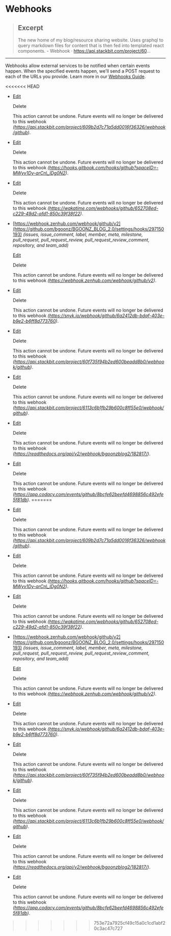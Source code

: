 # Webhooks

> ## Excerpt
>
> The new home of my blog/resource sharing website. Uses graphql to query markdown files for content that is then fed into templated react components. - Webhook · https://api.stackbit.com/project/60...

---

Webhooks allow external services to be notified when certain events happen. When the specified events happen, we'll send a POST request to each of the URLs you provide. Learn more in our [Webhooks Guide](https://docs.github.com/webhooks/).

<<<<<<< HEAD
- [Edit](https://github.com/bgoonz/BGOONZ_BLOG_2.0/settings/hooks/296865894)

  Delete

  This action cannot be undone. Future events will no longer be delivered to this webhook _(https://api.stackbit.com/project/609b2d7c71a5dd0016f36326/webhook/github)_.

- [Edit](https://github.com/bgoonz/BGOONZ_BLOG_2.0/settings/hooks/296917896)

  Delete

  This action cannot be undone. Future events will no longer be delivered to this webhook _(https://hooks.gitbook.com/hooks/github?spaceID=-MWyv1Dy-arCn\_lDg0N2)_.

- [Edit](https://github.com/bgoonz/BGOONZ_BLOG_2.0/settings/hooks/297022419)

  Delete

  This action cannot be undone. Future events will no longer be delivered to this webhook _(https://wakatime.com/webhooks/github/652708ed-c229-49d2-afd1-850c39f38f22)_.

- [](https://github.com/bgoonz/BGOONZ_BLOG_2.0/settings/hooks/297150193#deliveries)[https://webhook.zenhub.com/webhook/github/v2](https://github.com/bgoonz/BGOONZ_BLOG_2.0/settings/hooks/297150193) _(issues, issue_comment, label, member, meta, milestone, pull_request, pull_request_review, pull_request_review_comment, repository, and team_add)_

  [Edit](https://github.com/bgoonz/BGOONZ_BLOG_2.0/settings/hooks/297150193)

  Delete

  This action cannot be undone. Future events will no longer be delivered to this webhook _(https://webhook.zenhub.com/webhook/github/v2)_.

- [Edit](https://github.com/bgoonz/BGOONZ_BLOG_2.0/settings/hooks/299044076)

  Delete

  This action cannot be undone. Future events will no longer be delivered to this webhook _(https://snyk.io/webhook/github/6a2412db-bdaf-403e-b9e2-b6ff8d773760)_.

- [Edit](https://github.com/bgoonz/BGOONZ_BLOG_2.0/settings/hooks/308663140)

  Delete

  This action cannot be undone. Future events will no longer be delivered to this webhook _(https://api.stackbit.com/project/60f735f94b2ed600beadd8b0/webhook/github)_.

- [Edit](https://github.com/bgoonz/BGOONZ_BLOG_2.0/settings/hooks/312397370)

  Delete

  This action cannot be undone. Future events will no longer be delivered to this webhook _(https://api.stackbit.com/project/6113c6b1fb29b600c8ff55e0/webhook/github)_.

- [Edit](https://github.com/bgoonz/BGOONZ_BLOG_2.0/settings/hooks/328724376)

  Delete

  This action cannot be undone. Future events will no longer be delivered to this webhook _(https://readthedocs.org/api/v2/webhook/bgoonzblog2/182817/)_.

- [Edit](https://github.com/bgoonz/BGOONZ_BLOG_2.0/settings/hooks/330745840)

  Delete

  This action cannot be undone. Future events will no longer be delivered to this webhook _(https://app.codacy.com/events/github/8bcfe62beefd4698856c492efe5f81db)_.
=======
-   [Edit](https://github.com/bgoonz/BGOONZ_BLOG_2.0/settings/hooks/296865894)

    Delete

    This action cannot be undone. Future events will no longer be delivered to this webhook _(https://api.stackbit.com/project/609b2d7c71a5dd0016f36326/webhook/github)_.

-   [Edit](https://github.com/bgoonz/BGOONZ_BLOG_2.0/settings/hooks/296917896)

    Delete

    This action cannot be undone. Future events will no longer be delivered to this webhook _(https://hooks.gitbook.com/hooks/github?spaceID=-MWyv1Dy-arCn\_lDg0N2)_.

-   [Edit](https://github.com/bgoonz/BGOONZ_BLOG_2.0/settings/hooks/297022419)

    Delete

    This action cannot be undone. Future events will no longer be delivered to this webhook _(https://wakatime.com/webhooks/github/652708ed-c229-49d2-afd1-850c39f38f22)_.

-   [](https://github.com/bgoonz/BGOONZ_BLOG_2.0/settings/hooks/297150193#deliveries)[https://webhook.zenhub.com/webhook/github/v2](https://github.com/bgoonz/BGOONZ_BLOG_2.0/settings/hooks/297150193) _(issues, issue_comment, label, member, meta, milestone, pull_request, pull_request_review, pull_request_review_comment, repository, and team_add)_

    [Edit](https://github.com/bgoonz/BGOONZ_BLOG_2.0/settings/hooks/297150193)

    Delete

    This action cannot be undone. Future events will no longer be delivered to this webhook _(https://webhook.zenhub.com/webhook/github/v2)_.

-   [Edit](https://github.com/bgoonz/BGOONZ_BLOG_2.0/settings/hooks/299044076)

    Delete

    This action cannot be undone. Future events will no longer be delivered to this webhook _(https://snyk.io/webhook/github/6a2412db-bdaf-403e-b9e2-b6ff8d773760)_.

-   [Edit](https://github.com/bgoonz/BGOONZ_BLOG_2.0/settings/hooks/308663140)

    Delete

    This action cannot be undone. Future events will no longer be delivered to this webhook _(https://api.stackbit.com/project/60f735f94b2ed600beadd8b0/webhook/github)_.

-   [Edit](https://github.com/bgoonz/BGOONZ_BLOG_2.0/settings/hooks/312397370)

    Delete

    This action cannot be undone. Future events will no longer be delivered to this webhook _(https://api.stackbit.com/project/6113c6b1fb29b600c8ff55e0/webhook/github)_.

-   [Edit](https://github.com/bgoonz/BGOONZ_BLOG_2.0/settings/hooks/328724376)

    Delete

    This action cannot be undone. Future events will no longer be delivered to this webhook _(https://readthedocs.org/api/v2/webhook/bgoonzblog2/182817/)_.

-   [Edit](https://github.com/bgoonz/BGOONZ_BLOG_2.0/settings/hooks/330745840)

    Delete

    This action cannot be undone. Future events will no longer be delivered to this webhook _(https://app.codacy.com/events/github/8bcfe62beefd4698856c492efe5f81db)_.
>>>>>>> 753e72a7925cf49c15a0c1cd1abf20c3ac47c727
